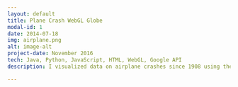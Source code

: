 ```yaml
---
layout: default
title: Plane Crash WebGL Globe
modal-id: 1
date: 2014-07-18
img: airplane.png
alt: image-alt
project-date: November 2016
tech: Java, Python, JavaScript, HTML, WebGL, Google API
description: I visualized data on airplane crashes since 1908 using the WebGL Globe and hosted the application on Heroku using Flask(Python). See it live <a href="https://global-plane-crash-webgl.herokuapp.com/" target="_blank">here</a>.

---
```

